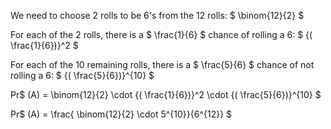 We need to choose 2 rolls to be 6's from the 12 rolls: $ \binom{12}{2} $

For each of the 2 rolls, there is a $ \frac{1}{6} $ chance of rolling a 6: $ {( \frac{1}{6})}^2 $

For each of the 10 remaining rolls, there is a $ \frac{5}{6} $ chance of not rolling a 6: $ {( \frac{5}{6})}^{10} $

Pr$ (A) = \binom{12}{2} \cdot {( \frac{1}{6})}^2 \cdot {( \frac{5}{6})}^{10} $

Pr$ (A) = \frac{ \binom{12}{2} \cdot 5^{10}}{6^{12}} $
